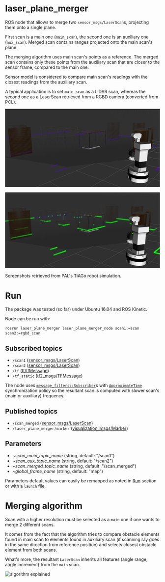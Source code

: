 # laser_plane_merger
ROS node that allows to merge two `sensor_msgs/LaserScan`s, projecting them onto a single plane.

First scan is a main one (`main_scan`), the second one is an auxiliary one (`aux_scan`). Merged scan contains ranges projected onto the main scan's plane.

The merging algorithm uses main scan's points as a reference. The merged scan contains only these points from the auxiliary scan that are closer to the sensor frame, compared to the main one.

Sensor model is considered to compare main scan's readings with the closest readings from the auxiliary scan.

A typical application is to set `main_scan` as a LiDAR scan, whereas the second one as a LaserScan retrieved from a RGBD camera (converted from PCL).

![Separate LaserScans for LiDAR and RGBD camera](doc/tiago_office_laser_rgbd.png)

![Merged scans, projected onto single plane](doc/tiago_office_scans_merged.png)

Screenshots retrieved from PAL's TiAGo robot simulation.

# Run
The package was tested (so far) under Ubuntu 16.04 and ROS Kinetic.

Node can be run with:

    rosrun laser_plane_merger laser_plane_merger_node scan1:=scan scan2:=rgbd_scan

## Subscribed topics
* `/scan1` ([sensor_msgs/LaserScan](http://docs.ros.org/en/kinetic/api/sensor_msgs/html/msg/LaserScan.html))
* `/scan2` ([sensor_msgs/LaserScan](http://docs.ros.org/en/kinetic/api/sensor_msgs/html/msg/LaserScan.html))
* `/tf` ([tf/tfMessage](http://docs.ros.org/en/kinetic/api/tf/html/msg/tfMessage.html))
* `/tf_static` ([tf2_msgs/TFMessage](http://docs.ros.org/en/kinetic/api/tf2_msgs/html/msg/TFMessage.html))

The node uses [`message_filters::Subscriber`](http://docs.ros.org/en/kinetic/api/message_filters/html/c++/classmessage__filters_1_1Subscriber.html)s with [`ApproximateTime`](http://wiki.ros.org/message_filters/ApproximateTime) synchronization policy so the resultant scan is computed with slower scan's (main or auxiliary) frequency.

## Published topics
* `/scan_merged` ([sensor_msgs/LaserScan](http://docs.ros.org/en/kinetic/api/sensor_msgs/html/msg/LaserScan.html))
* `/laser_plane_merger/marker` ([visualization_msgs/Marker](http://docs.ros.org/en/kinetic/api/visualization_msgs/html/msg/Marker.html))

## Parameters
* ~*scan_main_topic_name* (string, default: "/scan1")
* ~*scan_aux_topic_name* (string, default: "/scan2")
* ~*scan_merged_topic_name* (string, default: "/scan_merged")
* ~*global_frame_name* (string, default: "map")

Parameters default values can easily be remapped as noted in [Run](https://github.com/rayvburn/laser_plane_merger/blob/main/README.md#run) section or with a `launch` file.

# Merging algorithm
Scan with a higher resolution must be selected as a `main` one if one wants to merge 2 different scans.

It comes from the fact that the algorithm tries to compare obstacle elements found in main scan to elements found in auxiliary scan (if scanning ray goes in the same direction from reference position) and selects closest obstacle element from both scans.

What's more, the resultant `LaserScan` inherits all features (angle range, angle increment) from the `main` scan.

![algorithm explained](https://plantuml.gitlab-static.net/png/U9pjLijkt30ClFih25-wCR0_q4ERKx-WjoPOq39j2vMb1IcdJR--fEnzPVj2s-IKqnhMS3Wpr4g-bOoSvobKrQQvWUts7THjoYE8moY0pFw1khhwqSi5xTAqdpD1Pbth4qy2FQS9xgAXzHad4iW9Xf1Q3CiB9VoxkikUwz8-YSy-gRJKGshLaWkaH1HeefYLECsn0n_XvE9CmR-mB7g4CepaXp5RRHu9c6GE6MCkE6L1vn9tFWvcoH0JAfCjlf756tpyK5ULxw4-D1UjU_0oO_3VqAHf4NycjlSoj-BOjzIzhuqlLc1QFcMUwHxg_Tm6B-Enu2UMdbglZONDYDdIgG2X6q-bQw5IW6D23K-qeSip4pYjzvBDOkhV6cHxu6-QGuUckP1onhTLLEUPt0ehcu6f9wRew2WHDbV1tLYvRHJTbV74VQmuakk2Kls2-_SaVS112NpilCFYDO-OhmrzGO6EihgXicLiuhkTIT_jYlYweY2q3gr7VRv_3VoP0rUElgfUKtxEbDS3CN66zl69Tuo37MeR56UpYCED7dX_Zbse9ymwEfo_-k2H7vVpTKNVHRLw7YJgWUt6bCHakg2_h4BlufMnJOkYbZIHyqIBlfTjk9X44PhQS76FKBbSpb9QH9IikikDi4VFOjh_2yygYVMY7ipM0L1kvwV6HEsM419hptqgizEYizGKeOLDi_xL9k91ap10qnJHBzEfsDAFdggwrHrcdq3V0GDpAXq0)

